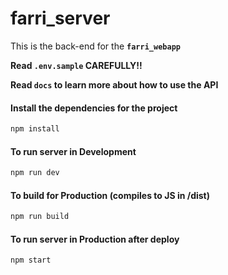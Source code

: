 # farri_server

This is the back-end for the **`farri_webapp`**

**Read `.env.sample` CAREFULLY!!**

**Read `docs` to learn more about how to use the API**

#### Install the dependencies for the project

```bash
npm install
```

#### To run server in Development

```bash
npm run dev
```

#### To build for Production (compiles to JS in /dist)

```bash
npm run build
```

#### To run server in Production after deploy

```bash
npm start 
```
